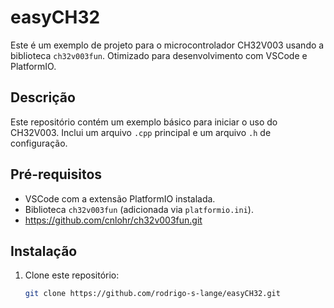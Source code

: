 # easyCH32

Este é um exemplo de projeto para o microcontrolador CH32V003 usando a biblioteca `ch32v003fun`. Otimizado para desenvolvimento com VSCode e PlatformIO.

## Descrição
Este repositório contém um exemplo básico para iniciar o uso do CH32V003. Inclui um arquivo `.cpp` principal e um arquivo `.h` de configuração.

## Pré-requisitos
- VSCode com a extensão PlatformIO instalada.
- Biblioteca `ch32v003fun` (adicionada via `platformio.ini`).
- https://github.com/cnlohr/ch32v003fun.git

## Instalação
1. Clone este repositório:
   ```bash
   git clone https://github.com/rodrigo-s-lange/easyCH32.git